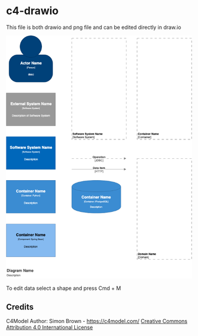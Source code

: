# c4-drawio

This file is both drawio and png file and can be edited directly in draw.io

![c4-drawio](/c4.png)

To edit data select a shape and press Cmd + M

## Credits

C4Model Author: Simon Brown - <https://c4model.com/> [Creative Commons Attribution 4.0 International License](https://creativecommons.org/licenses/by/4.0/)
